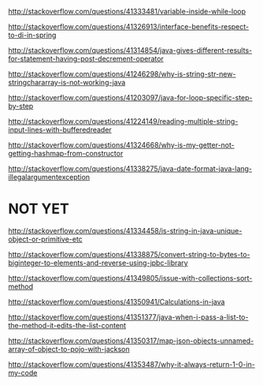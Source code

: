 http://stackoverflow.com/questions/41333481/variable-inside-while-loop

http://stackoverflow.com/questions/41326913/interface-benefits-respect-to-di-in-spring

http://stackoverflow.com/questions/41314854/java-gives-different-results-for-statement-having-post-decrement-operator

http://stackoverflow.com/questions/41246298/why-is-string-str-new-stringchararray-is-not-working-java

http://stackoverflow.com/questions/41203097/java-for-loop-specific-step-by-step

http://stackoverflow.com/questions/41224149/reading-multiple-string-input-lines-with-bufferedreader

http://stackoverflow.com/questions/41324668/why-is-my-getter-not-getting-hashmap-from-constructor

http://stackoverflow.com/questions/41338275/java-date-format-java-lang-illegalargumentexception

NOT YET
=====


http://stackoverflow.com/questions/41334458/is-string-in-java-unique-object-or-primitive-etc

http://stackoverflow.com/questions/41338875/convert-string-to-bytes-to-biginteger-to-elements-and-reverse-using-jpbc-library

http://stackoverflow.com/questions/41349805/issue-with-collections-sort-method

http://stackoverflow.com/questions/41350941/Calculations-in-java

http://stackoverflow.com/questions/41351377/java-when-i-pass-a-list-to-the-method-it-edits-the-list-content

http://stackoverflow.com/questions/41350317/map-json-objects-unnamed-array-of-object-to-pojo-with-jackson

http://stackoverflow.com/questions/41353487/why-it-always-return-1-0-in-my-code